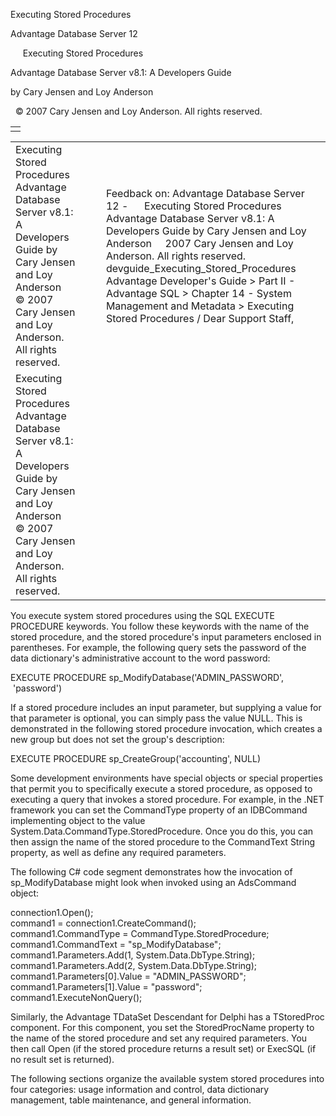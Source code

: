 Executing Stored Procedures




Advantage Database Server 12  

     Executing Stored Procedures

Advantage Database Server v8.1: A Developers Guide

by Cary Jensen and Loy Anderson

  © 2007 Cary Jensen and Loy Anderson. All rights reserved.

|  |
| --- |
|  |

|  |  |  |  |  |
| --- | --- | --- | --- | --- |
| Executing Stored Procedures  Advantage Database Server v8.1: A Developers Guide  by Cary Jensen and Loy Anderson    © 2007 Cary Jensen and Loy Anderson. All rights reserved. |  |  | Feedback on: Advantage Database Server 12 -      Executing Stored Procedures Advantage Database Server v8.1: A Developers Guide by Cary Jensen and Loy Anderson     2007 Cary Jensen and Loy Anderson. All rights reserved. devguide\_Executing\_Stored\_Procedures Advantage Developer's Guide > Part II - Advantage SQL > Chapter 14 - System Management and Metadata > Executing Stored Procedures / Dear Support Staff, |  |
| Executing Stored Procedures  Advantage Database Server v8.1: A Developers Guide  by Cary Jensen and Loy Anderson    © 2007 Cary Jensen and Loy Anderson. All rights reserved. |  |  |  |  |

You execute system stored procedures using the SQL EXECUTE PROCEDURE keywords. You follow these keywords with the name of the stored procedure, and the stored procedure's input parameters enclosed in parentheses. For example, the following query sets the password of the data dictionary's administrative account to the word password:

EXECUTE PROCEDURE sp\_ModifyDatabase('ADMIN\_PASSWORD',  
  'password')

If a stored procedure includes an input parameter, but supplying a value for that parameter is optional, you can simply pass the value NULL. This is demonstrated in the following stored procedure invocation, which creates a new group but does not set the group's description:

EXECUTE PROCEDURE sp\_CreateGroup('accounting', NULL)

Some development environments have special objects or special properties that permit you to specifically execute a stored procedure, as opposed to executing a query that invokes a stored procedure. For example, in the .NET framework you can set the CommandType property of an IDBCommand implementing object to the value System.Data.CommandType.StoredProcedure. Once you do this, you can then assign the name of the stored procedure to the CommandText String property, as well as define any required parameters.

The following C# code segment demonstrates how the invocation of sp\_ModifyDatabase might look when invoked using an AdsCommand object:

connection1.Open();  
command1 = connection1.CreateCommand();  
command1.CommandType = CommandType.StoredProcedure;  
command1.CommandText = "sp\_ModifyDatabase";  
command1.Parameters.Add(1, System.Data.DbType.String);  
command1.Parameters.Add(2, System.Data.DbType.String);  
command1.Parameters[0].Value = "ADMIN\_PASSWORD";  
command1.Parameters[1].Value = "password";  
command1.ExecuteNonQuery();

Similarly, the Advantage TDataSet Descendant for Delphi has a TStoredProc component. For this component, you set the StoredProcName property to the name of the stored procedure and set any required parameters. You then call Open (if the stored procedure returns a result set) or ExecSQL (if no result set is returned).

The following sections organize the available system stored procedures into four categories: usage information and control, data dictionary management, table maintenance, and general information.